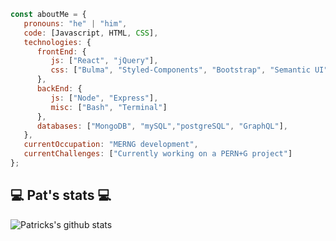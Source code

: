 
```javascript
const aboutMe = {
   pronouns: "he" | "him",
   code: [Javascript, HTML, CSS],
   technologies: {
      frontEnd: {
         js: ["React", "jQuery"],
         css: ["Bulma", "Styled-Components", "Bootstrap", "Semantic UI", "Material UI", "Tailwind"]
      },
      backEnd: {
         js: ["Node", "Express"],
         misc: ["Bash", "Terminal"]
      },
      databases: ["MongoDB", "mySQL","postgreSQL", "GraphQL"],
   },
   currentOccupation: "MERNG development",
   currentChallenges: ["Currently working on a PERN+G project"]
};
```
<h2>💻 Pat's stats 💻</h2>

![Patricks's github stats](https://github-readme-stats.vercel.app/api?username=patrickbrown-io&show_icons=true&title_color=fff&icon_color=79ff97&text_color=9f9f9f&bg_color=151515)
